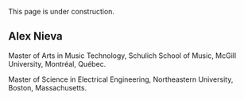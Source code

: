This page is under construction.

## Alex Nieva

Master of Arts in Music Technology, Schulich School of Music, McGill University, Montréal, Québec.

Master of Science in Electrical Engineering, Northeastern University, Boston, Massachusetts.
